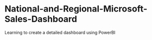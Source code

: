 # National-and-Regional-Microsoft-Sales-Dashboard
Learning to create a detailed dashboard using PowerBI
